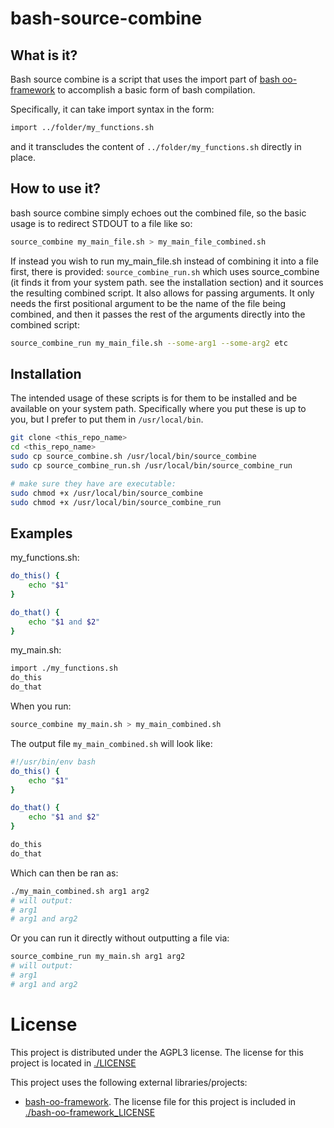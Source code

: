 # bash-source-combine

## What is it?

Bash source combine is a script that uses the import part of [bash oo-framework](https://github.com/niieani/bash-oo-framework) to accomplish a basic form of bash compilation.

Specifically, it can take import syntax in the form:

```sh
import ../folder/my_functions.sh
```

and it transcludes the content of `../folder/my_functions.sh` directly in place.


## How to use it?

bash source combine simply echoes out the combined file, so the basic usage is to redirect STDOUT to a file like so:

```sh
source_combine my_main_file.sh > my_main_file_combined.sh
```

If instead you wish to run my_main_file.sh instead of combining it into a file first, there is provided: `source_combine_run.sh` which uses source_combine (it finds it from your system path. see the installation section) and it sources the resulting combined script. It also allows for passing arguments. It only needs the first positional argument to be the name of the file being combined, and then it passes the rest of the arguments directly into the combined script:

```sh
source_combine_run my_main_file.sh --some-arg1 --some-arg2 etc
```

## Installation

The intended usage of these scripts is for them to be installed and be available on your system path. Specifically where you put these is up to you, but I prefer to put them in `/usr/local/bin`.

```sh
git clone <this_repo_name>
cd <this_repo_name>
sudo cp source_combine.sh /usr/local/bin/source_combine
sudo cp source_combine_run.sh /usr/local/bin/source_combine_run

# make sure they have are executable:
sudo chmod +x /usr/local/bin/source_combine
sudo chmod +x /usr/local/bin/source_combine_run
```


## Examples

my_functions.sh:

```sh
do_this() {
    echo "$1"
}

do_that() {
    echo "$1 and $2"
}
```

my_main.sh:

```sh
import ./my_functions.sh
do_this
do_that
```

When you run:
```sh
source_combine my_main.sh > my_main_combined.sh
```

The output file `my_main_combined.sh` will look like:

```sh
#!/usr/bin/env bash
do_this() {
    echo "$1"
}

do_that() {
    echo "$1 and $2"
}

do_this
do_that
```

Which can then be ran as:

```sh
./my_main_combined.sh arg1 arg2
# will output:
# arg1
# arg1 and arg2
```

Or you can run it directly without outputting a file via:

```sh
source_combine_run my_main.sh arg1 arg2
# will output:
# arg1
# arg1 and arg2
```

# License

This project is distributed under the AGPL3 license. The license for this project is located in [./LICENSE](https://github.com/nikita-skobov/bash-source-combine/blob/master/LICENSE)

This project uses the following external libraries/projects:

- [bash-oo-framework](https://github.com/niieani/bash-oo-framework). The license file for this project is included in [./bash-oo-framework_LICENSE](https://github.com/nikita-skobov/bash-source-combine/blob/master/bash-oo-framework_LICENSE)
